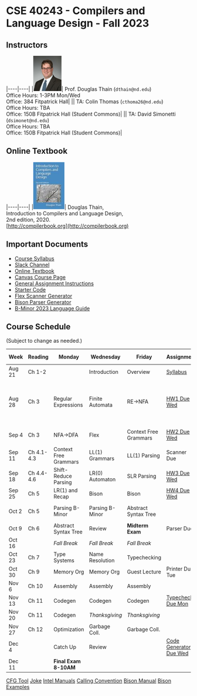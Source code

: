 # CSE 40243 - Compilers and Language Design - Fall 2023

## Instructors

|----|----|
|![](images/dthain-small.jpg)| Prof. Douglas Thain (`dthain@nd.edu`)<br> Office Hours: 1-3PM Mon/Wed <br> Office: 384 Fitpatrick Hall|
|![]()| TA: Colin Thomas (`cthoma26@nd.edu`)<br> Office Hours: TBA <br> Office: 150B Fitpatrick Hall (Student Commons)|
|![]()| TA: David Simonetti (`dsimonet@nd.edu`)<br> Office Hours: TBA <br> Office: 150B Fitpatrick Hall (Student Commons)|

## Online Textbook

|----|----|
|![](images/compilerbook-small.jpg)| Douglas Thain,<br>Introduction to Compilers and Language Design,<br>2nd edition, 2020.<br>[http://compilerbook.org](http://compilerbook.org)

## Important Documents

- [Course Syllabus](syllabus.md)
- [Slack Channel](https://nd-cse.slack.com/channels/compilers-fa23)
- [Online Textbook](http://compilerbook.org)
- [Canvas Course Page]()
- [General Assignment Instructions](general.md)
- [Starter Code](https://github.com/dthain/compilerbook-starter-code)
- [Flex Scanner Generator](https://westes.github.io/flex/manual/)
- [Bison Parser Generator](https://www.gnu.org/software/bison/manual/html_node/index.html)
- [B-Minor 2023 Language Guide](bminor.md)

## Course Schedule

(Subject to change as needed.)

|Week | Reading | Monday | Wednesday | Friday | Assignment | Extra Links |
|-----|---------|-------|------------|--------|------------|-------------|
|Aug 21 | Ch 1-2     |                     | Introduction  | Overview    | [Syllabus](syllabus.md)  |
|Aug 28 | Ch 3       | Regular Expressions | Finite Automata       | RE->NFA    | [HW1 Due Wed](homework.md) | / [Hand Parser](https://github.com/cooperative-computing-lab/cctools/blob/master/dttools/src/jx_parse.c#L254) / [Regex 101](https://regex101.com/) / [Regex Golf](http://alf.nu/RegexGolf?world=regex&level=r02) / [Unicode](https://www.joelonsoftware.com/2003/10/08/the-absolute-minimum-every-software-developer-absolutely-positively-must-know-about-unicode-and-character-sets-no-excuses/) |
|Sep 4  | Ch 3       | NFA->DFA            | Flex | Context Free Grammars | [HW2 Due Wed](homework.md) | [Flex Scanner Generator](https://westes.github.io/flex/manual/)
|Sep 11 | Ch 4.1-4.3 | Context Free Grammars  | LL(1) Grammars | LL(1) Parsing    | Scanner Due |
|Sep 18 | Ch 4.4-4.6 |  Shift-Reduce Parsing  | LR(0) Automaton | SLR Parsing     | [HW3 Due Wed](homework.md) |
|Sep 25 | Ch 5       | LR(1) and Recap | Bison                 | Bison            | [HW4 Due Wed](homework.md) |
|Oct 2  | Ch 5       | Parsing B-Minor | Parsing B-Minor       | Abstract Syntax Tree |  | AST Handout](ast.html) |
|Oct 9  | Ch 6       | Abstract Syntax Tree | Review           | **Midterm Exam** | Parser Due     |
|Oct 16 |            | *Fall Break*    | *Fall Break*          | *Fall Break*     |                   |
|Oct 23 | Ch 7       | Type Systems    | Name Resolution       | Typechecking     |                   |
|Oct 30 | Ch 9       | Memory Org      | Memory Org            | Guest Lecture    | Printer Due Tue   |
|Nov 6  | Ch 10      | Assembly        | Assembly              | Assembly         |                   |
|Nov 13 | Ch 11      | Codegen         | Codegen               | Codegen          | [Typecheck Due Mon](typecheck.md)|
|Nov 20 | Ch 11      | Codegen         | *Thanksgiving*        | *Thanksgiving*   |                   |
|Nov 27 | Ch 12      | Optimization    | Garbage Coll.         | Garbage Coll.    |                   |
|Dec 4  |            | Catch Up        | Review                |                  | [Code Generator Due Wed](codegen.md)|
|Dec 11 |            | **Final Exam 8-10AM** |                     |                  |                    |

[CFG Tool](https://web.stanford.edu/class/archive/cs/cs103/cs103.1156/tools/cfg/)
[Joke](https://xkcd.com/1090/)
[Intel Manuals](https://www.intel.com/content/www/us/en/developer/articles/technical/intel-sdm.html)
[Calling Convention](https://refspecs.linuxbase.org/elf/x86_64-abi-0.99.pdf)
[Bison Manual](https://www.gnu.org/software/bison/manual/html_node/index.html)
[Bison Examples](https://github.com/dthain/compilerbook-examples/tree/master/chapter5)

